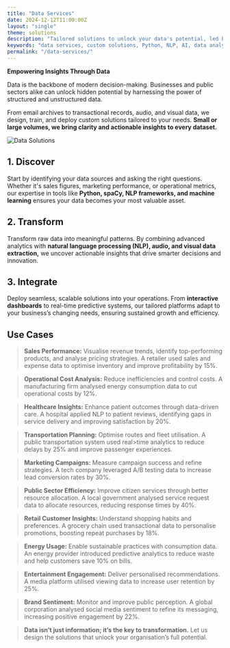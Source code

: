 ```yaml
---
title: "Data Services"
date: 2024-12-12T11:00:00Z
layout: "single"
theme: solutions
description: "Tailored solutions to unlock your data's potential, led by Dr Wajid Khan from London and Islamabad."
keywords: "data services, custom solutions, Python, NLP, AI, data analysis, structured data, unstructured data"
permalink: "/data-services/"
---
```



**Empowering Insights Through Data**

Data is the backbone of modern decision-making. Businesses and public sectors alike can unlock hidden potential by harnessing the power of structured and unstructured data. 

From email archives to transactional records, audio, and visual data, we design, train, and deploy custom solutions tailored to your needs. **Small or large volumes, we bring clarity and actionable insights to every dataset.**

![Data Solutions](/images/wk005.jpg)

## 1. **Discover**

Start by identifying your data sources and asking the right questions. Whether it's sales figures, marketing performance, or operational metrics, our expertise in tools like **Python, spaCy, NLP frameworks, and machine learning** ensures your data becomes your most valuable asset.

## 2. **Transform**

Transform raw data into meaningful patterns. By combining advanced analytics with **natural language processing (NLP), audio, and visual data extraction,** we uncover actionable insights that drive smarter decisions and innovation.

## 3. **Integrate**

Deploy seamless, scalable solutions into your operations. From **interactive dashboards** to real-time predictive systems, our tailored platforms adapt to your business’s changing needs, ensuring sustained growth and efficiency.

## Use Cases

> **Sales Performance:** Visualise revenue trends, identify top-performing products, and analyse pricing strategies.  A retailer used sales and expense data to optimise inventory and improve profitability by 15%.

> **Operational Cost Analysis:** Reduce inefficiencies and control costs.  A manufacturing firm analysed energy consumption data to cut operational costs by 12%.

> **Healthcare Insights:** Enhance patient outcomes through data-driven care.  A hospital applied NLP to patient reviews, identifying gaps in service delivery and improving satisfaction by 20%.

> **Transportation Planning:** Optimise routes and fleet utilisation.  A public transportation system used real>time analytics to reduce delays by 25% and improve passenger experiences.

> **Marketing Campaigns:** Measure campaign success and refine strategies.  A tech company leveraged A/B testing data to increase lead conversion rates by 30%.

> **Public Sector Efficiency:** Improve citizen services through better resource allocation.  A local government analysed service request data to allocate resources, reducing response times by 40%.

> **Retail Customer Insights:** Understand shopping habits and preferences.  A grocery chain used transactional data to personalise promotions, boosting repeat purchases by 18%.

> **Energy Usage:** Enable sustainable practices with consumption data.  An energy provider introduced predictive analytics to reduce waste and help customers save 10% on bills.

> **Entertainment Engagement:** Deliver personalised recommendations.  A media platform utilised viewing data to increase user retention by 25%.

> **Brand Sentiment:** Monitor and improve public perception.  A global corporation analysed social media sentiment to refine its messaging, increasing positive engagement by 22%.

> **Data isn’t just information; it’s the key to transformation.** Let us design the solutions that unlock your organisation’s full potential.
